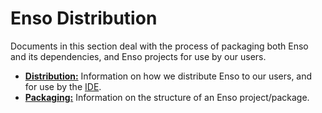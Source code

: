 # Enso Distribution
Documents in this section deal with the process of packaging both Enso and its
dependencies, and Enso projects for use by our users.

- [**Distribution:**](./distribution.md) Information on how we distribute Enso
  to our users, and for use by the [IDE](https://github.com/luna/ide).
- [**Packaging:**](./packaging.md) Information on the structure of an Enso
  project/package.
